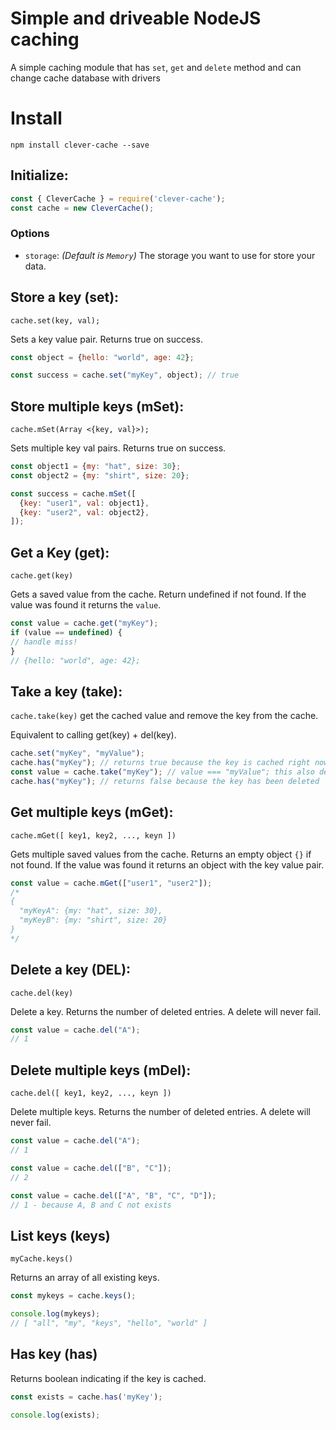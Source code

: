 # Simple and driveable NodeJS caching

A simple caching module that has `set`, `get` and `delete` method and can change cache database with drivers

# Install

```
npm install clever-cache --save
```

Initialize:
----

```javascript
const { CleverCache } = require('clever-cache');
const cache = new CleverCache();
```

### Options

* `storage`: _(Default is `Memory`)_ The storage you want to use for store your data.

Store a key (set):
---
`cache.set(key, val);`

Sets a key value pair. Returns true on success.

```javascript
const object = {hello: "world", age: 42};

const success = cache.set("myKey", object); // true
```

Store multiple keys (mSet):
---
`cache.mSet(Array <{key, val}>);`

Sets multiple key val pairs. Returns true on success.

```javascript
const object1 = {my: "hat", size: 30};
const object2 = {my: "shirt", size: 20};

const success = cache.mSet([
  {key: "user1", val: object1},
  {key: "user2", val: object2},
]);
```

Get a Key (get):
---
`cache.get(key)`

Gets a saved value from the cache. Return undefined if not found. If the value was found it returns the `value`.

```javascript
const value = cache.get("myKey");
if (value == undefined) {
// handle miss!
}
// {hello: "world", age: 42};
```

Take a key (take):
---
`cache.take(key)`
get the cached value and remove the key from the cache.

Equivalent to calling get(key) + del(key).

```javascript
cache.set("myKey", "myValue");
cache.has("myKey"); // returns true because the key is cached right now
const value = cache.take("myKey"); // value === "myValue"; this also deletes the key
cache.has("myKey"); // returns false because the key has been deleted
```

Get multiple keys (mGet):
---
`cache.mGet([ key1, key2, ..., keyn ])`

Gets multiple saved values from the cache. Returns an empty object `{}` if not found. If the value was found it returns
an object with the key value pair.

```javascript
const value = cache.mGet(["user1", "user2"]);
/*
{
  "myKeyA": {my: "hat", size: 30},
  "myKeyB": {my: "shirt", size: 20}
}
*/
```

Delete a key (DEL):
---

`cache.del(key)`

Delete a key. Returns the number of deleted entries. A delete will never fail.

```javascript
const value = cache.del("A");
// 1
```

Delete multiple keys (mDel):
---
`cache.del([ key1, key2, ..., keyn ])`

Delete multiple keys. Returns the number of deleted entries. A delete will never fail.

```javascript
const value = cache.del("A");
// 1

const value = cache.del(["B", "C"]);
// 2

const value = cache.del(["A", "B", "C", "D"]);
// 1 - because A, B and C not exists
```

List keys (keys)
---
`myCache.keys()`

Returns an array of all existing keys.

```javascript
const mykeys = cache.keys();

console.log(mykeys);
// [ "all", "my", "keys", "hello", "world" ]
```

Has key (has)
---

Returns boolean indicating if the key is cached.

```javascript
const exists = cache.has('myKey');

console.log(exists);
```
